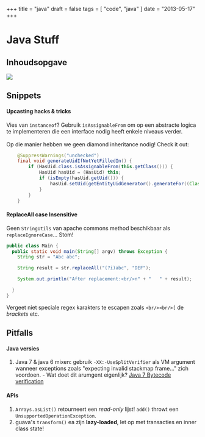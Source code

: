 +++
title = "java"
draft = false
tags = [
    "code",
    "java"
]
date = "2013-05-17"
+++
# Java Stuff 

## Inhoudsopgave 

<img style='' src='/img/indexmenu>java|js context navbar nocookie'>

## Snippets 

#### Upcasting hacks & tricks 

Vies van `instanceof`? Gebruik `isAssignableFrom` om op een abstracte logica te implementeren die een interface nodig heeft enkele niveaus verder.<br/><br/>
Op die manier hebben we geen diamond inheritance nodig! Check it out:

```java
    @SuppressWarnings("unchecked")
    final void generateUidIfNotYetFilledIn() {
        if (HasUid.class.isAssignableFrom(this.getClass())) {
            HasUid hasUid = (HasUid) this;
            if (isEmpty(hasUid.getUid())) {
                hasUid.setUid(getEntityUidGenerator().generateFor((Class<? extends HasUid>) this.getClass()));
            }
        }
    }
```

#### ReplaceAll case Insensitive 

Geen `StringUtils` van apache commons method beschikbaar als `replaceIgnoreCase`... Stom!

```java
public class Main {
  public static void main(String[] argv) throws Exception {
    String str = "Abc abc";

    String result = str.replaceAll("(?i)abc", "DEF");

    System.out.println("After replacement:<br/>n" + "   " + result);

  }
}
```

Vergeet niet speciale regex karakters te escapen zoals `<br/><br/>[` de *brackets* etc.

## Pitfalls 

#### Java versies 

  1. Java 7 & java 6 mixen: gebruik `-XX:-UseSplitVerifier` als VM argument wanneer exceptions zoals "expecting invalid stackmap frame..." zich voordoen. - Wat doet dit arumgent eigenlijk? [Java 7 Bytecode verification](http://chrononsystems.com/blog/java-7-design-flaw-leads-to-huge-backward-step-for-the-jvm.)

#### APIs 

  1. `Arrays.asList()` retourneert een *read-only* lijst! `add()` throwt een `UnsupportedOperationException`. 
  2. guava's `transform()` ea zijn **lazy-loaded**, let op met transacties en inner class state! 